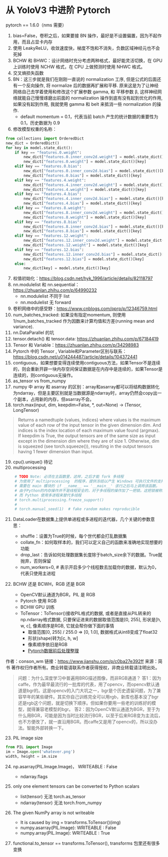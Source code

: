# 从 YoloV3 中进阶 Pytorch

pytorch == 1.6.0（nms 需要）

1. bias=False，卷积之后，如果要接 BN 操作，最好是不设置偏置，因为不起作用，而且占显卡内存
2. 使用 LeakyReLU，收敛速度快，梯度不饱和不消失，负数区域神经元也不会死掉
3. BCHW 和 BHWC：设计网络时充分考虑两种格式，最好能灵活切换，在 GPU 上训练时使用 NCHW 格式，在 CPU 上做预测时使用 NHWC 格式。
4. 交叉熵损失函数
5. BN：这三步就是我们在刚刚一直说的 normalization 工序, 但是公式的后面还有一个反向操作, 将 normalize 后的数据再扩展和平移. 原来这是为了让神经网络自己去学着使用和修改这个扩展参数 gamma, 和 平移参数 β, 这样神经网络就能自己慢慢琢磨出前面的 normalization 操作到底有没有起到优化的作用, 如果没有起到作用, 我就使用 gamma 和 belt 来抵消一些 normalization 的操作.
    - default momentum = 0.1，代表当前 batch 产生的统计数据的重要性为 0.1，历史数据为 0.9
6. 修改模型权重的名称：

```python
from collections import OrderedDict
new_dict = OrderedDict()
for key in model.state_dict():
	if key == "features.0.weight":
		new_dict["features.0.inner_conv2d.weight"] = model.state_dict()[key]
		new_dict["features.0.weight"] = model.state_dict()[key]
	elif key == "features.0.bias":
		new_dict["features.0.inner_conv2d.bias"] = model.state_dict()[key]
		new_dict["features.0.bias"] = model.state_dict()[key]
	elif key == "features.4.weight":
		new_dict["features.4.inner_conv2d.weight"] = model.state_dict()[key]
		new_dict["features.4.weight"] = model.state_dict()[key]
	elif key == "features.4.bias":
		new_dict["features.4.inner_conv2d.bias"] = model.state_dict()[key]
		new_dict["features.4.bias"] = model.state_dict()[key]
	elif key == "features.8.weight":
		new_dict["features.8.inner_conv2d.weight"] = model.state_dict()[key]
		new_dict["features.8.weight"] = model.state_dict()[key]
	elif key == "features.8.bias":
		new_dict["features.8.inner_conv2d.bias"] = model.state_dict()[key]
		new_dict["features.8.bias"] = model.state_dict()[key]
	elif key == "features.12.weight":
		new_dict["features.12.inner_conv2d.weight"] = model.state_dict()[key]
		new_dict["features.12.weight"] = model.state_dict()[key]
	elif key == "features.12.bias":
		new_dict["features.12.inner_conv2d.bias"] = model.state_dict()[key]
		new_dict["features.12.bias"] = model.state_dict()[key]
	else:
		new_dict[key] = model.state_dict()[key]
```
7. 权值初始化：https://blog.csdn.net/hyk_1996/article/details/82118797
8. nn.modulelist 和 nn.sequential：https://zhuanlan.zhihu.com/p/64990232
    - nn.modulelist 不同于 list
    - nn.modulelist 无 forward
9. 卷积网络中的感受野：https://www.cnblogs.com/pprp/p/12346759.html
10. num_batches_tracked: 如果没有指定momentum, 则使用1/num_batches_tracked 作为因数来计算均值和方差(running mean and variance).
11. nn.DataParallel 的坑
12. tensor.detach() 和 tensor.data: https://zhuanlan.zhihu.com/p/67184419
13. Tensor 和 Variable：https://zhuanlan.zhihu.com/p/34298983
14. Pytorch 中的 Tensor , Variable和Parameter区别与联系：https://blog.csdn.net/u014244487/article/details/104372441
15. contiguous，如果想要变得连续使用contiguous方法，如果Tensor不是连续的，则会重新开辟一块内存空间保证数据是在内存中是连续的，如果Tensor是连续的，则contiguous无操作。
16. as_tensor vs from_numpy
17. numpy 中 array 和 asarray 的区别：array和asarray都可以将结构数据转化为ndarray，但是主要区别就是当数据源是ndarray时，array仍然会copy出一个副本，占用新的内存，但asarray不会。
18. torch.max(input, dim, keepdim=False, *, out=None) -> (Tensor, LongTensor)

> Returns a namedtuple (values, indices) where values is the maximum value of each row of the input tensor in the given dimension dim. And indices is the index location of each maximum value found (argmax).
> If keepdim is True, the output tensors are of the same size as input except in the dimension dim where they are of size 1. Otherwise, dim is squeezed (see torch.squeeze()), resulting in the output tensors having 1 fewer dimension than input.

19. cpu().unique() 待记
20. multiprocessing

```python
    # TODO Note: 必须在主函数里，这样，之后才能 fork 多线程
    # 为使用了 multiprocessing  的程序，提供冻结以产生 Windows 可执行文件的支持。
    # 需要在 main 模块的 if __name__ == '__main__' 该行之后马上调用该函数。
    # 由于Python的内存操作并不是线程安全的，对于多线程的操作加了一把锁。这把锁被称为GIL（Global Interpreter Lock）。
    # 而 Python 使用多进程来替代多线程
    # torch.multiprocessing.freeze_support()
    #
    # torch.manual_seed(1)  # fake random makes reproducible
```

21. DataLoader在数据集上提供单进程或多进程的迭代器，几个关键的参数意思：
    - shuffle：设置为True的时候，每个世代都会打乱数据集
    - collate_fn：如何取样本的，我们可以定义自己的函数来准确地实现想要的功能
    - drop_last：告诉如何处理数据集长度除于batch_size余下的数据。True就抛弃，否则保留
    - num_workers=0,  # 表示开启多少个线程数去加载你的数据，默认为0，代表只使用主进程

22. BCHW 还是 BCWH，RGB 还是 BGR
    - OpenCV默认通道为BGR，PIL 是 RGB
    - Pytorch 使用 RGB
    - BCHW GPU 训练
    - ToTensor：ToTensor()接收PIL格式的数据, 或者是直接从PIL转来的np.ndarray格式数据, 只要保证进来的数据取值范围是[0, 255], 形状是[h, w, c], 像素顺序是RGB, 它就会帮你做下面的事情
        - 取值范围[0, 255] / 255.0 => [0, 1.0], 数据格式从int8变成了float32
        - 形状(shape)转为[c, h, w]
        - 像素顺序依旧是RGB
        - [Pytorch数据前后处理整理](https://www.jianshu.com/p/c0ba27e392ff)

作者：conson_wm
链接：https://www.jianshu.com/p/c0ba27e392ff
来源：简书
著作权归作者所有。商业转载请联系作者获得授权，非商业转载请注明出处。

> 问题：为什么深度学习中普遍用BRG描述图像，而非RGB通道？
> 答1：因为caffe，作为最早最流行的一批库的代表，用了opencv，而opencv默认通道是bgr的。这是opencv的入门大坑之一，bgr是个历史遗留问题，为了兼容早年的某些硬件。其实你自己训练完全可以用rgb，新库也基本没了bgr还是rgb这个问题，就是切换下顺序。但如果你要用一些老的训练好的模型，就得兼容老模型的bgr。
> 答2：因为OpenCV默认通道为BGR，至于为什么用BGR，可能是因为当时比较流行BGR，以至于后来RGB变为主流后，也不方便改了，就一直沿用BGR。而caffe又是用了opencv的，所以没办法。智能外部转换一下。

23. PIL image size

```python
from PIL import Image 
im = Image.open('whatever.png') 
width, height = im.size
```

24. np.asarray(PIL.Image.Image)， WRITEABLE : False
    - ndarray.flags

25. only one element tensors can be converted to Python scalars
    - list(tensor) 无法 torch.as_tensor
    - ndarray(tensor) 无法 torch.from_numpy

26. The given NumPy array is not writeable
    - It is caused by img = transforms.ToTensor()(img)
    - numpy.asarray(PIL.Image):   WRITEABLE : False
    - numpy.array(PIL.Image):   WRITEABLE : True

27. functional.to_tensor == transforms.ToTensor(), transforms 包里还有很多变换